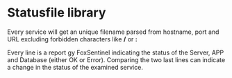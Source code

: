 # Statusfile library

Every service will get an unique filename parsed from hostname, port and  URL
excluding forbidden characters like **/** or **:**

Every line is a report gy FoxSentinel indicating the status of the Server, APP and
Database (either OK or Error). Comparing the two last lines can indicate a change in
the status of the examined service.
